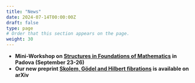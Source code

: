 ```yaml
---
title: "News"
date: 2024-07-14T00:00:00Z
draft: false
type: page
# Order that this section appears on the page.
weight: 30
---
```

- **Mini-Workshop on [Structures in Foundations of Mathematics](https://events.math.unipd.it/SFM/) in Padova (September 23-26)**
- **Our new preprint [Skolem, Gödel and Hilbert fibrations](https://arxiv.org/pdf/2407.15765) is available on arXiv** 


